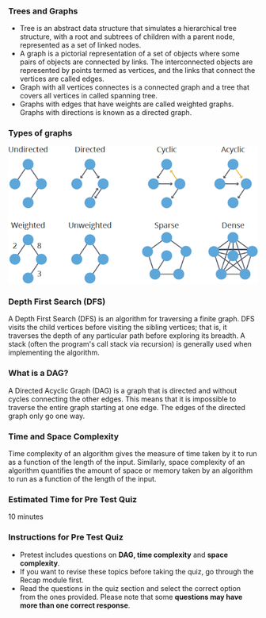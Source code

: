 ### Trees and Graphs

  -  Tree is an abstract data structure that simulates a hierarchical tree structure, with a root and subtrees of children with a parent node, represented as a set of linked nodes.
  -  A graph is a pictorial representation of a set of objects where some pairs of objects are connected by links. The interconnected objects are represented by points termed as vertices, and the links that connect the vertices are called edges.
  -   Graph with all vertices connectes is a connected graph and a tree that covers all vertices in called spanning tree.
  -  Graphs with edges that have weights are called weighted graphs. Graphs with directions is known as a directed graph.

### Types of graphs
<img src="images/graphtypes.png"/>

### Depth First Search (DFS)

A Depth First Search (DFS) is an algorithm for traversing a finite graph. DFS visits the child vertices before visiting the sibling vertices; that is, it traverses the depth of any particular path before exploring its breadth. A stack (often the program's call stack via recursion) is generally used when implementing the algorithm.

### What is a DAG?

A Directed Acyclic Graph (DAG) is a graph that is directed and without cycles connecting the other edges. This means that it is impossible to traverse the entire graph starting at one edge. The edges of the directed graph only go one way.

### Time and Space Complexity

Time complexity of an algorithm gives the measure of time taken by it to run as a function of the length of the input. Similarly, space complexity of an algorithm quantifies the amount of space or memory taken by an algorithm to run as a function of the length of the input.

### Estimated Time for Pre Test Quiz

10 minutes

### Instructions  for Pre Test Quiz

   - Pretest includes questions on **DAG, time complexity** and **space complexity**.
   - If you want to revise these topics before taking the quiz, go through the Recap module first.
   - Read the questions in the quiz section and select the correct option from the ones provided. Please note that some **questions may have more than one correct response**.



